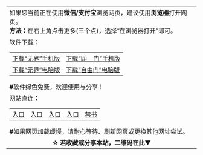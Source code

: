 <table>
  <tr>
    <td>
      如果您当前正在使用<b>微信/支付宝</b>浏览网页，建议使用<b>浏览器</b>打开网页。</br>
      <b>方法：</b>在右上角点击更多(三个点)，选择“在浏览器打开”即可。
    </td>
  </tr>
  <tr>
    <td>软件下载：
      <table>
        <tr>
          <td>
            <a href="https://raw.githubusercontent.com/osurf/osurf/master/um.apk">下载“无界”手机版</a>
          </td>
          <td>
            <a href="https://raw.githubusercontent.com/oGate2/up/master/oGate.apk?raw=true">下载“网&nbsp;&nbsp;&nbsp;&nbsp;门”手机版</a>
          </td>
        </tr>
        <tr>
          <td>
            <a href="https://raw.githubusercontent.com/osurf/osurf/master/u.rar">下载“无界”电脑版</a>
          </td>
          <td>
            <a href="https://raw.githubusercontent.com/freegate-release/website/gh-pages/files/fgp.zip">下载“自由门”电脑版</a>
          </td>
        </tr>
      </table>
      <b>#</b>软件绿色免费，欢迎使用与分享！
    </td>
  </tr>
  <tr>
    <td>网站直连：
      <table>
        <tr>
          <td>
            <a href="https://github.com/hao369/a/wiki/jyg">入口</a>
          </td>
          <td>
            <a href="https://github.com/gfw-breaker/banned-news/blob/master/README.md">入口</a>
          </td>
          <td>
            <a href="https://github.com/oGate2/oGate/blob/master/README.md">入口</a>
          </td>
          <td>
            <a href="https://github.com/zcgj/zcgj/blob/master/README.md">入口</a>
          </td>
          <td>
            <a href="https://github.com/shortpathway/books/blob/master/README.md">禁书</a>
          </td>
        </tr>
      </table>
      <b>#</b>如果网页加载缓慢，请耐心等待、刷新网页或更换其他网址尝试。
    </td>
  </tr>
  <tr>
  <td align=center>
    <b>☆ 若收藏或分享本站，二维码在此▼</b></br>
    <img src="https://api.qrserver.com/v1/create-qr-code/?size=200x200&qzone=1&data=https://github.com/bewake/bingo/blob/master/README.md" alt="">
  </td>
  </tr>
</table>
